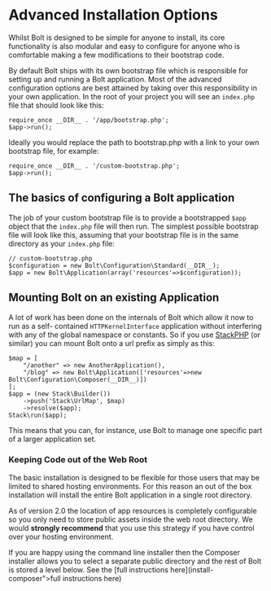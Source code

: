 Advanced Installation Options
=============================

Whilst Bolt is designed to be simple for anyone to install, its core
functionality is also modular and easy to configure for anyone who is
comfortable making a few modifications to their bootstrap code.

By default Bolt ships with its own bootstrap file which is responsible for
setting up and running a Bolt application. Most of the advanced configuration
options are best attained by taking over this responsibility in your own
application. In the root of your project you will see an `index.php` file that
should look like this:

```
require_once __DIR__ . '/app/bootstrap.php';
$app->run();
```

Ideally you would replace the path to bootstrap.php with a link to your own
bootstrap file, for example:

```
require_once __DIR__ . '/custom-bootstrap.php';
$app->run();
```

The basics of configuring a Bolt application
--------------------------------------------

The job of your custom bootstrap file is to provide a bootstrapped `$app`
object that the `index.php` file will then run. The simplest possible bootstrap
file will look like this, assuming that your bootstrap file is in the same
directory as your `index.php` file:

```
// custom-bootstrap.php
$configuration = new Bolt\Configuration\Standard(__DIR__);
$app = new Bolt\Application(array('resources'=>$configuration));
```

Mounting Bolt on an existing Application
----------------------------------------

A lot of work has been done on the internals of Bolt which allow it now to run
as a self- contained `HTTPKernelInterface` application without interfering with
any of the global namespace or constants. So if you use
[StackPHP](http://stackphp.com/) (or similar) you can mount Bolt onto a url
prefix as simply as this:

```
$map = [
    "/another" => new AnotherApplication(),
    "/blog" => new Bolt\Application(['resources'=>new Bolt\Configuration\Composer(__DIR__)])
];
$app = (new Stack\Builder())
    ->push('Stack\UrlMap', $map)
    ->resolve($app);
Stack\run($app);
```

This means that you can, for instance, use Bolt to manage one specific part of
a larger application set.

### Keeping Code out of the Web Root

The basic installation is designed to be flexible for those users that may be
limited to shared hosting environments. For this reason an out of the box
installation will install the entire Bolt application in a single root
directory.

As of version 2.0 the location of app resources is completely configurable so
you only need to store public assets inside the web root directory. We would
**strongly recommend** that you use this strategy if you have control over your
hosting environment.

If you are happy using the command line installer then the Composer installer
allows you to select a separate public directory and the rest of Bolt is stored
a level below. See the [full instructions here](install-composer">full instructions here)
